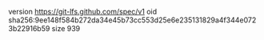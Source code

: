 version https://git-lfs.github.com/spec/v1
oid sha256:9ee148f584b272da34e45b73cc553d25e6e235131829a4f344e0723b22916b59
size 939
